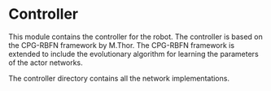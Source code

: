 # Controller

This module contains the controller for the robot. The controller is based on the CPG-RBFN framework by M.Thor. The CPG-RBFN framework is extended to include the evolutionary algorithm for learning the parameters of the actor networks.

The controller directory contains all the network implementations.
